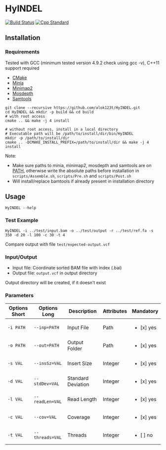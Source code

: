 # HyINDEL

[![Build Status](https://travis-ci.com/alok123t/HyINDEL.svg?token=4hAKK2irggAzvcM7yK4z&branch=master)](https://travis-ci.com/alok123t/HyINDEL)
[![Cpp Standard](https://img.shields.io/badge/C%2B%2B-11-blue.svg)](https://en.wikipedia.org/wiki/C%2B%2B11)

## Installation
### Requirements
Tested with GCC (minimum tested version 4.9.2 check using gcc -v), C++11 support required
* [CMake](https://cmake.org/download/)
* [Minia](https://github.com/GATB/minia#instructions)
* [Minimap2](https://github.com/lh3/minimap2#getting-started)
* [Mosdepth](https://github.com/brentp/mosdepth#installation)
* [Samtools](https://github.com/samtools/samtools#building-samtools)

```shell
git clone --recursive https://github.com/alok123t/HyINDEL.git
cd HyINDEL && mkdir -p build && cd build
# with root access
cmake .. && make -j 4 install

# without root access, install in a local directory
# Executable path will be /path/to/install/dir/bin/HyINDEL
mkdir -p /path/to/install/dir
cmake .. -DCMAKE_INSTALL_PREFIX=/path/to/install/dir && make -j 4 install
```

Note: 
* Make sure paths to minia, minimap2, mosdepth and samtools are on [PATH](https://www.wikihow.com/Change-the-Path-Variable-in-Linux), otherwise write the absolute paths before installation in `scripts/Assemble.sh`, `scripts/Pre.sh` and `scripts/Post.sh`
* Will install/replace bamtools if already present in installation directory

## Usage
```shell
HyINDEL --help
```

### Test Example
```shell
HyINDEL -i ../test/input.bam -o ../test/output -r ../test/ref.fa -s 350 -d 20 -l 100 -c 30 -t 4
```
Compare output with file `test/expected-output.vcf`

### Input/Output
* Input file: Coordinate sorted BAM file with index (.bai)
* Output file: `output.vcf` in output directory

Output directory will be created, if it doesn't exist

### Parameters
| Options Short | Options Long | Description | Attributes | Mandatory |
| --- | --- | --- | --- | --- |
| `-i PATH` | `--inp=PATH` | Input File | Path | <ul><li>[x] yes</li></ul> |
| `-o PATH` | `--out=PATH` | Output Folder | Path | <ul><li>[x] yes</li></ul> |
| `-s VAL` | `--insSz=VAL` | Insert Size | Integer | <ul><li>[x] yes</li></ul> |
| `-d VAL` | `--stdDev=VAL` | Standard Deviation | Integer | <ul><li>[x] yes</li></ul> |
| `-l VAL` | `--readLen=VAL` | Read Length | Integer | <ul><li>[x] yes</li></ul> |
| `-c VAL` | `--cov=VAL` | Coverage | Integer | <ul><li>[x] yes</li></ul> |
| `-t VAL` | `--threads=VAL` | Threads | Integer | <ul><li>[ ] no</li></ul> |
